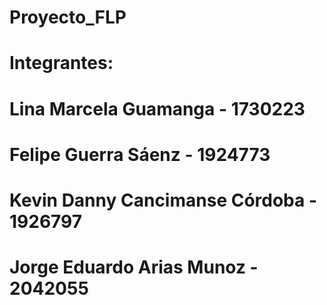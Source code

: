 # Proyecto_FLP
# Integrantes:
# Lina Marcela Guamanga - 1730223
# Felipe Guerra Sáenz - 1924773
# Kevin Danny Cancimanse Córdoba - 1926797
# Jorge Eduardo Arias Munoz - 2042055
